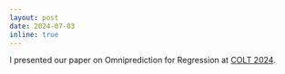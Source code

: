 ```yaml
---
layout: post
date: 2024-07-03
inline: true
---
```

I presented our paper on Omniprediction for Regression at
<a href="https://learningtheory.org/colt2024/schedule/poster_96.html">COLT 2024</a>.
